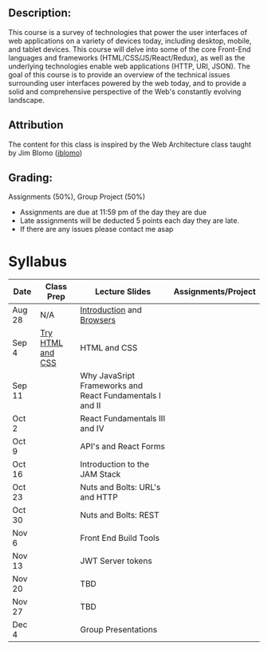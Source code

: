 ## Description:
This course is a survey of technologies that power the user interfaces of web applications on a variety of devices today, including desktop, mobile, and tablet devices. This course will delve into some of the core Front-End languages and frameworks  (HTML/CSS/JS/React/Redux), as well as the underlying technologies enable web applications (HTTP, URI, JSON). The goal of this course is to provide an overview of the technical issues surrounding user interfaces powered by the web today, and to provide a solid and comprehensive perspective of the Web's constantly evolving landscape.

## Attribution
The content for this class is inspired by the Web Architecture class taught by Jim Blomo ([jblomo](https://github.com/jblomo))

## Grading:
Assignments (50%), Group Project (50%)
 - Assignments are due at 11:59 pm of the day they are due
 - Late assignments will be deducted 5 points each day they are late.
 - If there are any issues please contact me asap

# Syllabus

| Date   | Class Prep                                                                                     | Lecture Slides                                                                                                                                                                                          | Assignments/Project |
|--------|------------------------------------------------------------------------------------------------|---------------------------------------------------------------------------------------------------------------------------------------------------------------------------------------------------------|---------------------|
| Aug 28 | N/A                                                                                            | [Introduction](https://ucb-info-frontend-webarch.github.io/lectures/content/html/l-introduction.html) and [Browsers](https://ucb-info-frontend-webarch.github.io/lectures/content/html/l-browsers.html) |                     |
| Sep 4  | [Try HTML and CSS](https://ucb-info-frontend-webarch.github.io/class_prep/p-try-html-css.html) | HTML and CSS                                                                                                                                                                                            |                     |
| Sep 11 |                                                                                                | Why JavaSript Frameworks and React Fundamentals I and II                                                                                                                                                |                     |
| Oct 2  |                                                                                                | React Fundamentals III and IV                                                                                                                                                                           |                     |
| Oct 9  |                                                                                                | API's and React Forms                                                                                                                                                                                   |                     |
| Oct 16 |                                                                                                | Introduction to the JAM Stack                                                                                                                                                                           |                     |
| Oct 23 |                                                                                                | Nuts and Bolts: URL's and HTTP                                                                                                                                                                          |                     |
| Oct 30 |                                                                                                | Nuts and Bolts: REST                                                                                                                                                                                    |                     |
| Nov 6  |                                                                                                | Front End Build Tools                                                                                                                                                                                   |                     |
| Nov 13 |                                                                                                | JWT Server tokens                                                                                                                                                                                       |                     |
| Nov 20 |                                                                                                | TBD                                                                                                                                                                                                     |                     |
| Nov 27 |                                                                                                | TBD                                                                                                                                                                                                     |                     |
| Dec 4  |                                                                                                | Group Presentations                                                                                                                                                                                     |                     |
